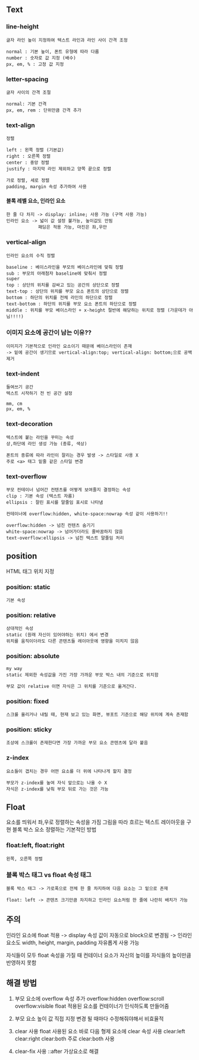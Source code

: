 ## Text

### line-height
	글자 라인 높이 지정하여 텍스트 라인과 라인 사이 간격 조정
    
    normal : 기본 높이, 폰트 유형에 따라 다름
    number : 숫자로 값 지정 (배수)
    px, em, % : 고정 값 지정
    
### letter-spacing
	글자 사이의 간격 조절
    
    normal: 기본 간격
    px, em, rem : 단위만큼 간격 추가
    
### text-align
	정렬
    
    left : 왼쪽 정렬 (기본값)
    right : 오른쪽 정렬
    center : 중앙 정렬
    justify : 마지막 라인 제외하고 양쪽 끝으로 정렬
    
    가로 정렬, 세로 정렬
    padding, margin 속성 추가하여 사용
    
#### 블록 레벨 요소, 인라인 요소
	한 줄 다 차지 -> display: inline; 사용 가능 (구역 사용 가능)
    인라인 요소 -> 넓이 값 설정 불가능, 높이값도 안됨
    			패딩은 적용 가능, 마진은 좌,우만
                
### vertical-align
	인라인 요소의 수직 정렬
    
    baseline : 베이스라인을 부모의 베이스라인에 맞춰 정렬
    sub : 부모의 아래첨자 baseline에 맞춰서 정렬
    super 
    top : 상단의 위치를 감싸고 있는 공간의 상단으로 정렬
    text-top : 상단의 위치를 부모 요소 폰트의 상단으로 정렬
    bottom : 하단의 위치를 전체 라인의 하단으로 정렬
    text-bottom : 하단의 위치를 부모 요소 폰트의 하단으로 정렬
    middle : 위치를 부모 베이스라인 + x-height 절반에 해당하는 위치로 정렬 (가운데가 아님!!!!)


### 이미지 요소에 공간이 남는 이유??

	이미지가 기본적으로 인라인 요소이기 때문에 베이스라인이 존재
    -> 밑에 공간이 생기므로 vertical-align:top; vertical-align: bottom;으로 공백 제거
    
### text-indent

	들여쓰기 공간
    텍스트 시작하기 전 빈 공간 설정
    
    mm, cm
    px, em, %
    
### text-decoration
	텍스트에 붙는 라인을 꾸미는 속성
    상,하단에 라인 생성 가능 (종류, 색상)
    
    폰트의 종류에 따라 라인이 잘리는 경우 발생 -> 스타일로 사용 X
    주로 <a> 태그 밑줄 같은 스타일 변경
    
### text-overflow
	부모 컨테이너 넘어간 컨텐츠를 어떻게 보여줄지 결정하는 속성
    clip : 기본 속성 (텍스트 자름)
    ellipsis : 잘린 표시를 말줄임 표시로 나타냄
    
    컨테이너에 overflow:hidden, white-space:nowrap 속성 같이 사용하기!!
    
    overflow:hidden -> 넘친 컨텐츠 숨기기
    white-space:nowrap -> 넘어가더라도 줄바꿈하지 않음
    text-overflow:ellipsis -> 넘친 텍스트 말줄임 처리
    
## position
HTML 태그 위치 지정

### position: static
	기본 속성
    
### position: relative
	상대적인 속성
    static (원래 자신이 있어야하는 위치) 에서 변경
    위치를 움직이더라도 다른 콘텐츠들 레이아웃에 영향을 미치지 않음
    
### position: absolute
	my way
    static 제외한 속성값을 가진 가장 가까운 부모 박스 내의 기준으로 위치함
    
    부모 값이 relative 이면 자식은 그 위치를 기준으로 옮겨간다.

### position: fixed
	스크롤 올리거나 내릴 때, 현재 보고 있는 화면, 뷰포트 기준으로 해당 위치에 계속 존재함
    
### position: sticky
	조상에 스크롤이 존재한다면 가장 가까운 부모 요소 콘텐츠에 달라 붙음
    
### z-index
	요소들이 겹치는 경우 어떤 요소를 더 위에 나타나게 할지 결정
    
    부모가 z-index를 높여 자식 앞으로는 나올 수 X
    자식은 z-index를 낮춰 부모 뒤로 가는 것은 가능
    
## Float
요소를 띄워서 좌,우로 정렬하는 속성을 가짐
그림을 따라 흐르는 텍스트 레이아웃을 구현
블록 박스 요소 정렬하는 기본적인 방법

### float:left, float:right
	왼쪽, 오른쪽 정렬
    
### 블록 박스 태그 vs float 속성 태그

	블록 박스 태그 -> 가로폭으로 전체 한 줄 차지하여 다음 요소는 그 밑으로 존재
    
    float: left -> 콘텐츠 크기만큼 차지하고 인라인 요소처럼 한 줄에 나란히 배치가 가능
    
## 주의

인라인 요소에 float 적용 -> display 속성 값이 자동으로 block으로 변경됨 -> 인라인 요소도 width, height, margin, padding 자유롭게 사용 가능

자식들이 모두 float 속성을 가질 때 컨테이너 요소가 자신의 높이를 자식들의 높이만큼 반영하지 못함

## 해결 방법
1. 부모 요소에 overflow 속성 추가
	overflow:hidden
    overflow:scroll
    overflow:visible
    float 적용된 요소를 컨테이너가 인식하도록 만들어줌
    
2. 부모 요소 높이 값 직접 지정
	변경 될 때마다 수정해줘야해서 비효율적
    
3. clear 사용
	float 사용된 요소 바로 다음 형제 요소에 clear 속성 사용
    clear:left
    clear:right
    clear:both
    주로 clear:both 사용
    
4. clear-fix 사용
	::after 가상요소로 해결
    